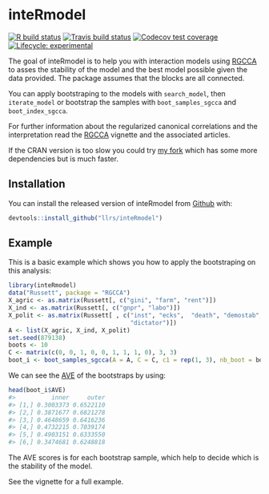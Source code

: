 
<!-- README.md is generated from README.Rmd. Please edit that file -->

# inteRmodel

<!-- badges: start -->

[![R build
status](https://github.com/llrs/inteRmodel/workflows/R-CMD-check/badge.svg)](https://github.com/llrs/inteRmodel/actions)
[![Travis build
status](https://travis-ci.org/llrs/inteRmodel.svg?branch=master)](https://travis-ci.org/llrs/inteRmodel)
[![Codecov test
coverage](https://codecov.io/gh/llrs/inteRmodel/branch/master/graph/badge.svg)](https://codecov.io/gh/llrs/inteRmodel?branch=master)
[![Lifecycle:
experimental](https://img.shields.io/badge/lifecycle-experimental-orange.svg)](https://www.tidyverse.org/lifecycle/#experimental)
<!-- badges: end -->

The goal of inteRmodel is to help you with interaction models using
[RGCCA](https://cran.r-project.org/package=RGCCA) to asses the stability
of the model and the best model possible given the data provided. The
package assumes that the blocks are all connected.

You can apply bootstraping to the models with `search_model`, then
`iterate_model` or bootstrap the samples with `boot_samples_sgcca` and
`boot_index_sgcca`.

For further information about the regularized canonical correlations and
the interpretation read the
[RGCCA](https://cran.r-project.org/package=RGCCA) vignette and the
associated articles.

If the CRAN version is too slow you could try [my
fork](https://www.github.com/llrs/RGCCA) which has some more
dependencies but is much faster.

## Installation

You can install the released version of inteRmodel from
[Github](https://www.github.com/llrs/inteRmodel) with:

``` r
devtools::install_github("llrs/inteRmodel")
```

## Example

This is a basic example which shows you how to apply the bootstraping on
this analysis:

``` r
library(inteRmodel)
data("Russett", package = "RGCCA")
X_agric <- as.matrix(Russett[, c("gini", "farm", "rent")])
X_ind <- as.matrix(Russett[, c("gnpr", "labo")])
X_polit <- as.matrix(Russett[ , c("inst", "ecks",  "death", "demostab",
                                  "dictator")])
A <- list(X_agric, X_ind, X_polit)
set.seed(879138)
boots <- 10
C <- matrix(c(0, 0, 1, 0, 0, 1, 1, 1, 0), 3, 3)
boot_i <- boot_samples_sgcca(A = A, C = C, c1 = rep(1, 3), nb_boot = boots)
```

We can see the
[AVE](https://en.wikipedia.org/wiki/Average_variance_extracted) of the
bootstraps by using:

``` r
head(boot_i$AVE)
#>          inner     outer
#> [1,] 0.3003373 0.6522110
#> [2,] 0.3871677 0.6821278
#> [3,] 0.4648659 0.6416236
#> [4,] 0.4732215 0.7039174
#> [5,] 0.4903151 0.6333550
#> [6,] 0.3474681 0.6248818
```

The AVE scores is for each bootstrap sample, which help to decide which
is the stability of the model.

See the vignette for a full example.
